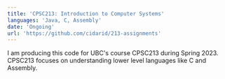 ```yaml
---
title: 'CPSC213: Introduction to Computer Systems'
languages: 'Java, C, Assembly'
date: 'Ongoing'
url: 'https://github.com/cidarid/213-assignments'
---
```

I am producing this code for UBC's course CPSC213 during Spring 2023. CPSC213 focuses on understanding lower level languages like C and Assembly. 
